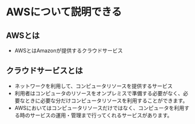 # AWSについて説明できる
## AWSとは
- AWSとはAmazonが提供するクラウドサービス

## クラウドサービスとは
- ネットワークを利用して、コンピュータリソースを提供するサービス
- 利用者はコンピュータのリソースをオンプレミスで準備する必要がなく、必要なときに必要な分だけコンピュータリソースを利用することができます。
- AWSにおいてはコンピュータリソースだけではなく、コンピュータを利用する時のサービスの運用・管理まで行ってくれるサービスがあります。